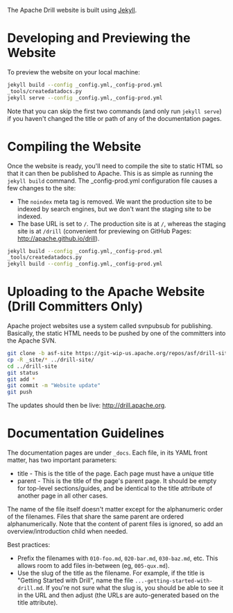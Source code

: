 The Apache Drill website is built using [Jekyll](http://jekyllrb.com/).

# Developing and Previewing the Website

To preview the website on your local machine:

```bash
jekyll build --config _config.yml,_config-prod.yml
_tools/createdatadocs.py
jekyll serve --config _config.yml,_config-prod.yml
```
Note that you can skip the first two commands (and only run `jekyll serve`) if you haven't changed the title or path of any of the documentation pages.

# Compiling the Website

Once the website is ready, you'll need to compile the site to static HTML so that it can then be published to Apache. This is as simple as running the `jekyll build` command. The _config-prod.yml configuration file causes a few changes to the site:

* The `noindex` meta tag is removed. We want the production site to be indexed by search engines, but we don't want the staging site to be indexed.
* The base URL is set to `/`. The production site is at `/`, whereas the staging site is at `/drill` (convenient for previewing on GitHub Pages: <http://apache.github.io/drill>).

```bash
jekyll build --config _config.yml,_config-prod.yml
_tools/createdatadocs.py
jekyll build --config _config.yml,_config-prod.yml
```

# Uploading to the Apache Website (Drill Committers Only)

Apache project websites use a system called svnpubsub for publishing. Basically, the static HTML needs to be pushed by one of the committers into the Apache SVN.

```bash
git clone -b asf-site https://git-wip-us.apache.org/repos/asf/drill-site.git ../drill-site
cp -R _site/* ../drill-site/
cd ../drill-site
git status
git add *
git commit -m "Website update"
git push
```

The updates should then be live: <http://drill.apache.org>.

# Documentation Guidelines

The documentation pages are under `_docs`. Each file, in its YAML front matter, has two important parameters:

* title - This is the title of the page. Each page must have a *unique* title
* parent - This is the title of the page's parent page. It should be empty for top-level sections/guides, and be identical to the title attribute of another page in all other cases.

The name of the file itself doesn't matter except for the alphanumeric order of the filenames. Files that share the same parent are ordered alphanumerically. Note that the content of parent files is ignored, so add an overview/introduction child when needed.

Best practices:

* Prefix the filenames with `010-foo.md`, `020-bar.md`, `030-baz.md`, etc. This allows room to add files in-between (eg, `005-qux.md`).
* Use the slug of the title as the filename. For example, if the title is "Getting Started with Drill", name the file `...-getting-started-with-drill.md`. If you're not sure what the slug is, you should be able to see it in the URL and then adjust (the URLs are auto-generated based on the title attribute).
